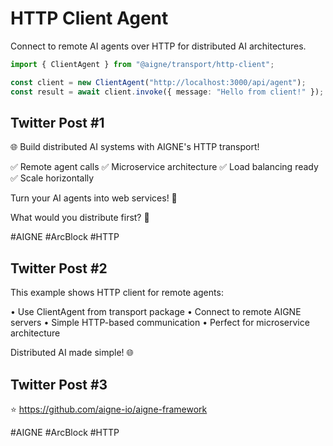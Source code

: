 # HTTP Client Agent

Connect to remote AI agents over HTTP for distributed AI architectures.

```typescript
import { ClientAgent } from "@aigne/transport/http-client";

const client = new ClientAgent("http://localhost:3000/api/agent");
const result = await client.invoke({ message: "Hello from client!" });
```

## Twitter Post #1

🌐 Build distributed AI systems with AIGNE's HTTP transport!

✅ Remote agent calls
✅ Microservice architecture
✅ Load balancing ready
✅ Scale horizontally

Turn your AI agents into web services! 🚀

What would you distribute first? 🤔

#AIGNE #ArcBlock #HTTP

## Twitter Post #2

This example shows HTTP client for remote agents:

• Use ClientAgent from transport package
• Connect to remote AIGNE servers
• Simple HTTP-based communication
• Perfect for microservice architecture

Distributed AI made simple! 🌐

## Twitter Post #3

⭐ https://github.com/aigne-io/aigne-framework

#AIGNE #ArcBlock #HTTP
